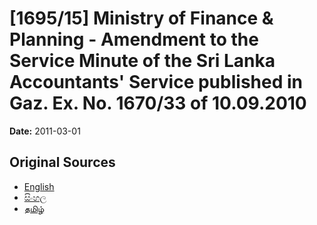 # [1695/15] Ministry of Finance & Planning - Amendment to the Service Minute of the Sri Lanka Accountants' Service published in Gaz. Ex. No. 1670/33 of 10.09.2010

**Date:** 2011-03-01

## Original Sources

- [English](https://documents.gov.lk/view/extra-gazettes/2011/3/1695-15_E.pdf)
- [සිංහල](https://documents.gov.lk/view/extra-gazettes/2011/3/1695-15_S.pdf)
- [தமிழ்](https://documents.gov.lk/view/extra-gazettes/2011/3/1695-15_T.pdf)
